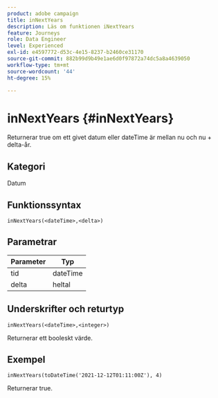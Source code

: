 ```yaml
---
product: adobe campaign
title: inNextYears
description: Läs om funktionen iNextYears
feature: Journeys
role: Data Engineer
level: Experienced
exl-id: e4597772-d53c-4e15-8237-b2460ce31170
source-git-commit: 882b99d9b49e1ae6d0f97872a74dc5a8a4639050
workflow-type: tm+mt
source-wordcount: '44'
ht-degree: 15%

---
```


# inNextYears {#inNextYears}

Returnerar true om ett givet datum eller dateTime är mellan nu och nu + delta-år.

## Kategori

Datum

## Funktionssyntax

`inNextYears(<dateTime>,<delta>)`

## Parametrar

| Parameter | Typ |
|-----------|------------------|
| tid | dateTime |
| delta | heltal |

## Underskrifter och returtyp

`inNextYears(<dateTime>,<integer>)`

Returnerar ett booleskt värde.

## Exempel

`inNextYears(toDateTime('2021-12-12T01:11:00Z'), 4)`

Returnerar true.

